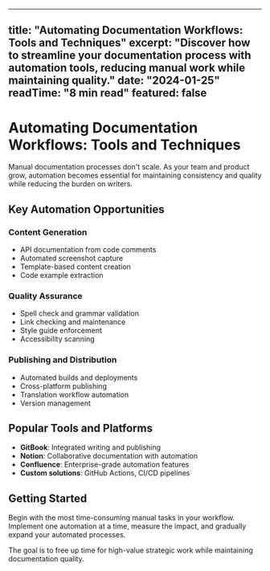 
---
title: "Automating Documentation Workflows: Tools and Techniques"
excerpt: "Discover how to streamline your documentation process with automation tools, reducing manual work while maintaining quality."
date: "2024-01-25"
readTime: "8 min read"
featured: false
---

# Automating Documentation Workflows: Tools and Techniques

Manual documentation processes don't scale. As your team and product grow, automation becomes essential for maintaining consistency and quality while reducing the burden on writers.

## Key Automation Opportunities

### Content Generation
- API documentation from code comments
- Automated screenshot capture
- Template-based content creation
- Code example extraction

### Quality Assurance
- Spell check and grammar validation
- Link checking and maintenance
- Style guide enforcement
- Accessibility scanning

### Publishing and Distribution
- Automated builds and deployments
- Cross-platform publishing
- Translation workflow automation
- Version management

## Popular Tools and Platforms

- **GitBook**: Integrated writing and publishing
- **Notion**: Collaborative documentation with automation
- **Confluence**: Enterprise-grade automation features
- **Custom solutions**: GitHub Actions, CI/CD pipelines

## Getting Started

Begin with the most time-consuming manual tasks in your workflow. Implement one automation at a time, measure the impact, and gradually expand your automated processes.

The goal is to free up time for high-value strategic work while maintaining documentation quality.
